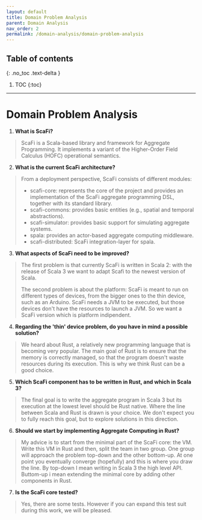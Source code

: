 ```yaml
---
layout: default
title: Domain Problem Analysis
parent: Domain Analysis
nav_order: 2
permalink: /domain-analysis/domain-problem-analysis
---
```

## Table of contents
{: .no_toc .text-delta }
1. TOC
   {:toc}
---

# Domain Problem Analysis

1. **What is ScaFi?**

> ScaFi is a Scala-based library and framework for Aggregate Programming. 
> It implements a variant of the Higher-Order Field Calculus (HOFC) operational semantics.

2. **What is the current ScaFi architecture?**

> From a deployment perspective, ScaFi consists of different modules:
> - scafi-core: represents the core of the project and provides an implementation of the ScaFi aggregate programming DSL, together with its standard library.
> - scafi-commons: provides basic entities (e.g., spatial and temporal abstractions).
> - scafi-simulator: provides basic support for simulating aggregate systems.
> - spala: provides an actor-based aggregate computing middleware.
> - scafi-distributed: ScaFi integration-layer for spala.

3. **What aspects of ScaFi need to be improved?**
> The first problem is that currently ScaFi is written in Scala 2: with the release of Scala 3 we want to adapt Scafi to the newest version of Scala.
>
> The second problem is about the platform: ScaFi is meant to run on different types of devices, from the bigger ones to the thin device, such as an Arduino. ScaFi needs a JVM to be executed, but those devices don't have the resources to launch a JVM. So we want a ScaFi version which is platform indipendent.

4. **Regarding the 'thin' device problem, do you have in mind a possible solution?**
> We heard about Rust, a relatively new programming language that is becoming very popular. The main goal of Rust is to ensure that the memory is correctly managed, so that the program doesn't waste resources during its execution. 
> This is why we think Rust can be a good choice.

5. **Which ScaFi component has to be written in Rust, and which in Scala 3?**
> The final goal is to write the aggregate program in Scala 3 but its execution at the lowest level should be Rust native. Where the line between Scala and Rust is drawn is your choice.
> We don't expect you to fully reach this goal, but to explore solutions in this direction.

6. **Should we start by implementing Aggregate Computing in Rust?**
> My advice is to start from the minimal part of the ScaFi core: the VM. Write this VM in Rust and then, split the team in two group. One group will approach the problem top-down and the other bottom-up. At one point you eventually converge (hopefully) and this is where you draw the line.
> By top-down I mean writing in Scala 3 the high level API.
> Buttom-up i mean extending the minimal core by adding other components in Rust.

7. **Is the ScaFi core tested?**
> Yes, there are some tests. However if you can expand this test suit during this work, we will be pleased.